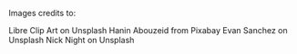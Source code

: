 Images credits to:

Libre Clip Art on Unsplash
Hanin Abouzeid from Pixabay
Evan Sanchez on Unsplash
Nick Night on Unsplash
